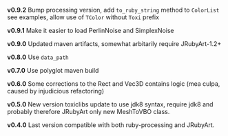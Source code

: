 
**v0.9.2** Bump processing version, add `to_ruby_string` method to `ColorList` see examples, allow use of `TColor` without `Toxi` prefix 

**v0.9.1** Make it easier to load PerlinNoise and SimplexNoise

**v0.9.0** Updated maven artifacts, somewhat arbitarily require JRubyArt-1.2+

**v0.8.0** Use `data_path`

**v0.7.0** Use polyglot maven build

**v0.6.0** Some corrections to the Rect and Vec3D contains logic (mea culpa, caused by injudicious refactoring)

**v0.5.0** New version toxiclibs update to use jdk8 syntax, require jdk8 and probably therefore JRubyArt only new MeshToVBO class.

**v0.4.0** Last version compatible with both ruby-processing and JRubyArt.
